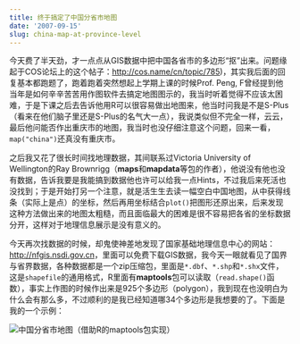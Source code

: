 ```yaml
---
title: 终于搞定了中国分省市地图
date: '2007-09-15'
slug: china-map-at-province-level
---
```


今天费了半天劲，才一点点从GIS数据中把中国各省市的多边形“抠”出来。问题缘起于COS论坛上的这个帖子：<http://cos.name/cn/topic/785>)，其实我后面的回复基本都跑题了，跑着跑着突然想起上学期上课的时候Prof. Peng, F曾经提到他当年是如何辛辛苦苦用作图软件去搞定地图图示的，我当时听着觉得不应该太困难，于是下课之后去告诉他用R可以很容易做出地图来，他当时问我是不是S-Plus（看来在他们脑子里还是S-Plus的名气大一点），我说类似但不完全一样，云云，最后他问能否作出重庆市的地图，我当时也没仔细注意这个问题，回来一看，`map("china")`还真没有重庆市。

之后我又花了很长时间找地理数据，其间联系过Victoria University of Wellington的Ray Brownrigg（**maps**和**mapdata**等包的作者），他说没有他也没有数据，告诉我要是我能搞到数据他也许可以给我一点Hints，不过我后来死活也没找到；于是开始打另一个注意，就是活生生去读一幅空白中国地图，从中获得线条（实际上是点）的坐标，然后再用坐标结合`plot()`把图形还原出来，后来发现这种方法做出来的地图太粗糙，而且面临最大的困难是很不容易把各省的坐标数据分开，这样对于地理信息展示是没有意义的。

今天再次找数据的时候，却鬼使神差地发现了国家基础地理信息中心的网站：<http://nfgis.nsdi.gov.cn>，里面可以免费下载GIS数据，我今天一眼就看见了国界与省界数据，各种数据都是一个zip压缩包，里面是`*.dbf`、`*.shp`和`*.shx`文件，这是`shapefile`的通用格式，R里面有**maptools**包可以读取（`read.shape()`函数），事实上作图的时候作出来是925个多边形（polygon），我到现在也没明白为什么会有那么多，不过顺利的是我已经知道哪34个多边形是我想要的了。下面是我的一个示例：

![中国分省市地图（借助R的maptools包实现）](https://db.yihui.name/imgur/EJMNL.png)

